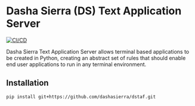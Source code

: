 # Dasha Sierra (DS) Text Application Server

[![CI/CD](https://github.com/dashasierra/dstaf/actions/workflows/Version.yml/badge.svg?branch=master)](https://github.com/dashasierra/dstaf/actions/workflows/Version.yml)

Dasha Sierra Text Application Server allows terminal based applications to be
created in Python, creating an abstract set of rules that should enable end
user applications to run in any terminal environment.

## Installation

```bash
pip install git+https://github.com/dashasierra/dstaf.git
```
